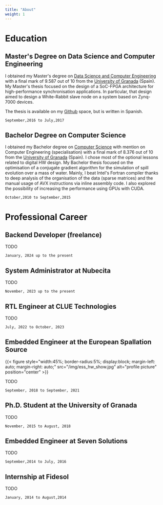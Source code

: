 ```yaml
---
title: "About"
weight: 1
---
```


# Education

## Master's Degree on Data Science and Computer Engineering

I obtained my Master's degree on [Data Science and Computer Engineering](https://masteres.ugr.es/datcom/) with a final mark of 9.587 out of 10 from the [University of Granada](https://www.ugr.es/en) (Spain). My Master's thesis focused on the design of a SoC-FPGA architecture for high-performance synchronisation applications. In particular, that design aimed to design a White-Rabbit slave node on a system based on Zynq-7000 devices.

The thesis is available on my [Github](https://github.com/felipet/memoria_tfm) space, but is written in Spanish.

    September,2016 to July,2017

## Bachelor Degree on Computer Science

I obtained my Bachelor degree on [Computer Science](https://grados.ugr.es/informatica/informacion/presentacion) with mention on Computer Engineering (specialisation) with a final mark of 8.376 out of 10 from the [University of Granada](https://www.ugr.es/en) (Spain). I chose most of the optional lessons related to digital HW design. My Bachelor thesis focused on the optimisation of a conjugate gradient algorithm for the simulation of spill evolution over a mass of water. Mainly, I beat Intel's Fortran compiler thanks to deep analysis of the organisation of the data (sparse matrices) and the manual usage of AVX instructions via inline assembly code. I also explored the possibility of increasing the performance using GPUs with CUDA.

    October,2010 to September,2015

# Professional Career

## Backend Developer (freelance)

TODO

    January, 2024 up to the present
    
## System Administrator at Nubecita

TODO

    November, 2023 up to the present

## RTL Engineer at CLUE Technologies

TODO

    July, 2022 to October, 2023

## Embedded Engineer at the European Spallation Source

{{< figure style="width:45%; border-radius:5%; display:block; margin-left: auto; margin-right: auto;" src="/img/ess_hw_show.jpg" alt="profile picture" position="center" >}}

TODO

    September, 2018 to September, 2021

## Ph.D. Student at the University of Granada

TODO

    November, 2015 to August, 2018

## Embedded Engineer at Seven Solutions

TODO

    September,2014 to July, 2016

## Internship at Fidesol

TODO

    January, 2014 to August,2014



